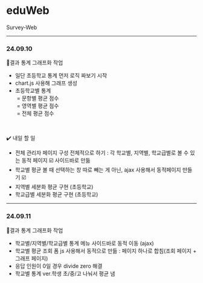 # eduWeb
Survey-Web
<hr>
<h3>24.09.10</h3>

📌결과 통계 그래프화 작업<br>
- 일단 초등학교 통계 먼저 로직 짜보기 시작
- chart.js 사용해 그래프 생성
- 초등학교별 통계<br> 
&nbsp;= 문항별 평균 점수<br>
&nbsp;= 영역별 평균 점수<br>
&nbsp;= 전체 평균 점수<br>
<br>

✔️ 내일 할 일 <br>
- 전체 관리자 페이지 구성 전체적으로 하기 : 각 학교별, 지역별, 학교급별로 볼 수 있는 동적 페이지 ☑️ 사이드바로 만듦
- 학교별 평균 볼 때 선택하는 창 따로 빼는 게 아닌, ajax 사용해서 동적페이지 만들기 ☑️
- 지역별 세분화 평균 구현 (초등학교) 
- 학교급별 세분화 평균 구현 (초등학교)

<hr>
<h3>24.09.11</h3>

📌결과 통계 그래프화 작업<br>
- 학교별/지역별/학교급별 통계 메뉴 사이드바로 동적 이동 (ajax)
- 학교별 평균 조회 폼 js 사용해서 동적으로 만듦 : 페이지 하나로 합침(조회 페이지 + 그래프 페이지)
- 응답 인원이 0일 경우 divide zero 해결
- 학교별 통계 ver.학생 초/중/고 나눠서 평균 냄
